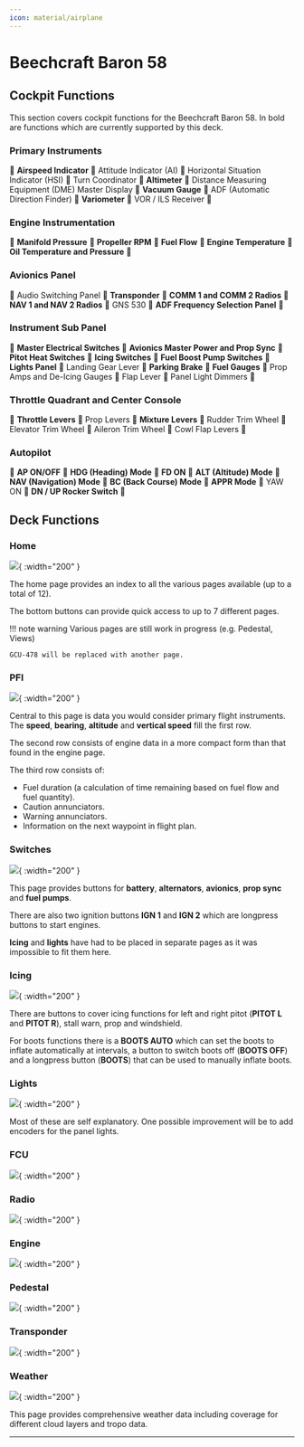 ```yaml
---
icon: material/airplane
---
```


# Beechcraft Baron 58

## Cockpit Functions

This section covers cockpit functions for the Beechcraft Baron 58. In bold are functions which are currently supported by this deck.

### Primary Instruments
:small_blue_diamond:
**Airspeed Indicator**
:small_blue_diamond:
Attitude Indicator (AI)
:small_blue_diamond:
Horizontal Situation Indicator (HSI)
:small_blue_diamond:
Turn Coordinator
:small_blue_diamond:
**Altimeter**
:small_blue_diamond:
Distance Measuring Equipment (DME) Master Display
:small_blue_diamond:
**Vacuum Gauge**
:small_blue_diamond:
ADF (Automatic Direction Finder)
:small_blue_diamond:
**Variometer**
:small_blue_diamond:
VOR / ILS Receiver
:small_blue_diamond:

### Engine Instrumentation
:small_blue_diamond:
**Manifold Pressure**
:small_blue_diamond:
**Propeller RPM**
:small_blue_diamond:
**Fuel Flow**
:small_blue_diamond:
**Engine Temperature**
:small_blue_diamond:
**Oil Temperature and Pressure**
:small_blue_diamond:

### Avionics Panel
:small_blue_diamond:
Audio Switching Panel
:small_blue_diamond:
**Transponder**
:small_blue_diamond:
**COMM 1 and COMM 2 Radios**
:small_blue_diamond:
**NAV 1 and NAV 2 Radios**
:small_blue_diamond:
GNS 530
:small_blue_diamond:
**ADF Frequency Selection Panel**
:small_blue_diamond:

### Instrument Sub Panel
:small_blue_diamond:
**Master Electrical Switches**
:small_blue_diamond:
**Avionics Master Power and Prop Sync**
:small_blue_diamond:
**Pitot Heat Switches**
:small_blue_diamond:
**Icing Switches**
:small_blue_diamond:
**Fuel Boost Pump Switches**
:small_blue_diamond:
**Lights Panel**
:small_blue_diamond:
Landing Gear Lever
:small_blue_diamond:
**Parking Brake**
:small_blue_diamond:
**Fuel Gauges**
:small_blue_diamond:
Prop Amps and De-Icing Gauges
:small_blue_diamond:
Flap Lever
:small_blue_diamond:
Panel Light Dimmers
:small_blue_diamond:

### Throttle Quadrant and Center Console
:small_blue_diamond:
**Throttle Levers**
:small_blue_diamond:
Prop Levers
:small_blue_diamond:
**Mixture Levers**
:small_blue_diamond:
Rudder Trim Wheel
:small_blue_diamond:
Elevator Trim Wheel
:small_blue_diamond:
Aileron Trim Wheel
:small_blue_diamond:
Cowl Flap Levers
:small_blue_diamond:

### Autopilot
:small_blue_diamond:
**AP ON/OFF**
:small_blue_diamond:
**HDG (Heading) Mode**
:small_blue_diamond:
**FD ON**
:small_blue_diamond:
**ALT (Altitude) Mode**
:small_blue_diamond:
**NAV (Navigation) Mode**
:small_blue_diamond:
**BC (Back Course) Mode**
:small_blue_diamond:
**APPR Mode**
:small_blue_diamond:
YAW ON
:small_blue_diamond:
**DN / UP Rocker Switch**
:small_blue_diamond:

## Deck Functions
### Home
![](../assets/images/beechcraft-baron-58/home.png){ :width="200" }

The home page provides an index to all the various pages available (up to a total of 12).

The bottom buttons can provide quick access to up to 7 different pages.


!!! note warning
    Various pages are still work in progress (e.g. Pedestal, Views)

    GCU-478 will be replaced with another page.


### PFI
![](../assets/images/beechcraft-baron-58/pfi.png){ :width="200" }

Central to this page is data you would consider primary flight instruments.
The **speed**, **bearing**, **altitude** and **vertical speed** fill the first row.

The second row consists of engine data in a more compact form than that found in the engine page.

The third row consists of:

- Fuel duration (a calculation of time remaining based on fuel flow and fuel quantity).
- Caution annunciators.
- Warning annunciators.
- Information on the next waypoint in flight plan.

### Switches
![](../assets/images/beechcraft-baron-58/switches.png){ :width="200" }

This page provides buttons for **battery**, **alternators**, **avionics**, **prop sync** and **fuel pumps**.

There are also two ignition buttons **IGN 1** and **IGN 2** which are longpress buttons to start engines.

**Icing** and **lights** have had to be placed in separate pages as it was impossible to fit them here.


### Icing
![](../assets/images/beechcraft-baron-58/icing.png){ :width="200" }

There are buttons to cover icing functions for left and right pitot (**PITOT L** and **PITOT R**), stall warn, prop and windshield.

For boots functions there is a **BOOTS AUTO** which can set the boots to inflate automatically at intervals, a button to switch boots off (**BOOTS OFF**) and a longpress button (**BOOTS**) that can be used to manually inflate boots.



### Lights
![](../assets/images/beechcraft-baron-58/lights.png){ :width="200" }

Most of these are self explanatory. One possible improvement will be to add encoders for the panel lights.  

### FCU
![](../assets/images/beechcraft-baron-58/fcu.png){ :width="200" }

### Radio
![](../assets/images/beechcraft-baron-58/radio.png){ :width="200" }

### Engine
![](../assets/images/beechcraft-baron-58/engine.png){ :width="200" }

### Pedestal
![](../assets/images/beechcraft-baron-58/pedestal.png){ :width="200" }

### Transponder
![](../assets/images/beechcraft-baron-58/transponder.png){ :width="200" }

### Weather
![](../assets/images/beechcraft-baron-58/weather.png){ :width="200" }

This page provides comprehensive weather data including coverage for different cloud layers and tropo data.

----




